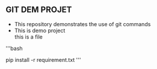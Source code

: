 ## GIT DEM PROJET

- This repository demonstrates the use of git commands
- This is demo project \
  this is a file
  
'''bash

  pip install -r requirement.txt
'''
